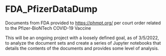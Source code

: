 # FDA_PfizerDataDump
Documents from FDA provided to https://phmpt.org/ per court order related to the Pfizer-BioNTech  COVID-19  Vaccine

This will be an ongoing project with a loosely defined goal, as of 3/5/2022, to analyze the document sets and create 
a series of Jupyter notebooks that details the contents of the documents and provides some level of analysis. 
